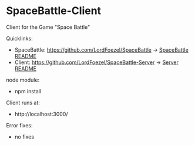 # SpaceBattle-Client

Client for the Game "Space Battle" 

Quicklinks:
- SpaceBattle: https://github.com/LordFoezel/SpaceBattle -> [SpaceBattle README](https://github.com/LordFoezel/SpaceBattle#readme)
- Client: https://github.com/LordFoezel/SpaceBattle-Server -> [Server README](https://github.com/LordFoezel/SpaceBattle-Server#readme)

node module:
- npm install

Client runs at:
- http://localhost:3000/

Error fixes:
- no fixes
